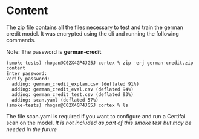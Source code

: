 # Content
The zip file contains all the files necessary to test and train the german credit model.  It was encrypted using the
cli and running the following commands.  

Note:  The password is **german-credit**
```shell
(smoke-tests) rhogan@C02X4GP4JG5J cortex % zip -erj german-credit.zip content
Enter password: 
Verify password: 
  adding: german_credit_explan.csv (deflated 91%)
  adding: german_credit_eval.csv (deflated 94%)
  adding: german_credit_test.csv (deflated 93%)
  adding: scan.yaml (deflated 57%)
(smoke-tests) rhogan@C02X4GP4JG5J cortex % ls

```

The file scan.yaml is required if you want to configure and run a Certifai scan on the model.  _It is not included as
part of this smoke test but may be needed in the future_
